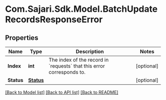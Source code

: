 # Com.Sajari.Sdk.Model.BatchUpdateRecordsResponseError

## Properties

Name | Type | Description | Notes
------------ | ------------- | ------------- | -------------
**Index** | **int** | The index of the record in &#x60;requests&#x60; that this error corresponds to. | [optional] 
**Status** | [**Status**](Status.md) |  | [optional] 

[[Back to Model list]](../README.md#documentation-for-models) [[Back to API list]](../README.md#documentation-for-api-endpoints) [[Back to README]](../README.md)

